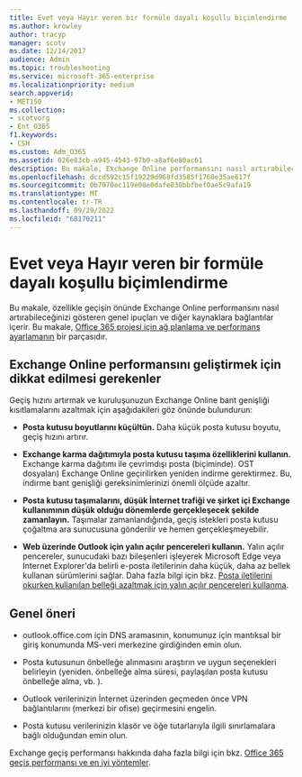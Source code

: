 ```yaml
---
title: Evet veya Hayır veren bir formüle dayalı koşullu biçimlendirme
ms.author: krowley
author: tracyp
manager: scotv
ms.date: 12/14/2017
audience: Admin
ms.topic: troubleshooting
ms.service: microsoft-365-enterprise
ms.localizationpriority: medium
search.appverid:
- MET150
ms.collection:
- scotvorg
- Ent_O365
f1.keywords:
- CSH
ms.custom: Adm_O365
ms.assetid: 026e83cb-a945-4543-97b0-a8af6e80ac61
description: Bu makale, Exchange Online performansını nasıl artırabileceğinizi gösteren genel ipuçları ve diğer kaynaklara bağlantılar içerir.
ms.openlocfilehash: dccd592c15f19229d968fd3585f1760e35ae617f
ms.sourcegitcommit: 0b7070ec119e00e0dafe030bbfbef0ae5c9afa19
ms.translationtype: MT
ms.contentlocale: tr-TR
ms.lasthandoff: 09/29/2022
ms.locfileid: "68170211"
---
```

# <a name="tune-exchange-online-performance"></a>Evet veya Hayır veren bir formüle dayalı koşullu biçimlendirme

Bu makale, özellikle geçişin önünde Exchange Online performansını nasıl artırabileceğinizi gösteren genel ipuçları ve diğer kaynaklara bağlantılar içerir. Bu makale, [Office 365 projesi için ağ planlama ve performans ayarlamanın](./network-planning-and-performance.md) bir parçasıdır.
   
## <a name="things-to-consider-in-order-to-improve-exchange-online-performance"></a>Exchange Online performansını geliştirmek için dikkat edilmesi gerekenler

Geçiş hızını artırmak ve kuruluşunuzun Exchange Online bant genişliği kısıtlamalarını azaltmak için aşağıdakileri göz önünde bulundurun:
  
- **Posta kutusu boyutlarını küçültün.** Daha küçük posta kutusu boyutu, geçiş hızını artırır. 
    
- **Exchange karma dağıtımıyla posta kutusu taşıma özelliklerini kullanın.** Exchange karma dağıtımı ile çevrimdışı posta (biçiminde). OST dosyaları) Exchange Online geçirilirken yeniden indirme gerektirmez. Bu, indirme bant genişliği gereksinimlerinizi önemli ölçüde azaltır. 
    
- **Posta kutusu taşımalarını, düşük İnternet trafiği ve şirket içi Exchange kullanımının düşük olduğu dönemlerde gerçekleşecek şekilde zamanlayın.** Taşımalar zamanlandığında, geçiş istekleri posta kutusu çoğaltma ara sunucusuna gönderilir ve hemen gerçekleşmeyebilir. 
    
- **Web üzerinde Outlook için yalın açılır pencereleri kullanın.** Yalın açılır pencereler, sunucudaki bazı bileşenleri işleyerek Microsoft Edge veya Internet Explorer'da belirli e-posta iletilerinin daha küçük, daha az bellek kullanan sürümlerini sağlar. Daha fazla bilgi için bkz. [Posta iletilerini okurken kullanılan belleği azaltmak için yalın açılır pencereleri kullanma](https://support.office.com/article/a6d6ba01-2562-4c3d-a8f1-78748dd506cf).


## <a name="general-advice"></a>Genel öneri

- outlook.office.com için DNS aramasının, konumunuz için mantıksal bir giriş konumunda MS-veri merkezine girdiğinden emin olun.

- Posta kutusunun önbelleğe alınmasını araştırın ve uygun seçenekleri belirleyin (yeniden. önbelleğe alma süresi, paylaşılan posta kutusu önbelleğe alma, vb. ).

- Outlook verilerinizin İnternet üzerinden geçmeden önce VPN bağlantılarını (merkezi bir ofise) geçirmesini engelin.

- Posta kutusu verilerinizin klasör ve öğe tutarlarıyla ilgili sınırlamalara bağlı olduğundan emin olun.
    
Exchange geçiş performansı hakkında daha fazla bilgi için bkz. [Office 365 geçiş performansı ve en iyi yöntemler](https://support.office.com/article/d9acb371-fd6c-4c14-aa8e-db5cbe39aa57).
